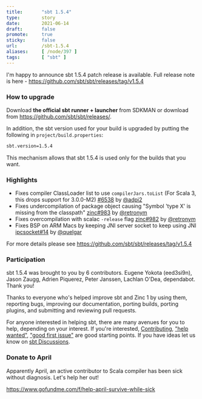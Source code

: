 ```yaml
---
title:       "sbt 1.5.4"
type:        story
date:        2021-06-14
draft:       false
promote:     true
sticky:      false
url:         /sbt-1.5.4
aliases:     [ /node/397 ]
tags:        [ "sbt" ]
---
```


  [@peter-janssen]: https://github.com/peter-janssen
  [@eed3si9n]: https://github.com/eed3si9n
  [@Nirvikalpa108]: https://github.com/Nirvikalpa108
  [@adpi2]: https://github.com/adpi2
  [@eatkins]: https://github.com/eatkins
  [@dwijnand]: https://github.com/dwijnand
  [@retronym]: https://github.com/retronym
  [@quelgar]: https://github.com/quelgar
  [lm380]: https://github.com/sbt/librarymanagement/pull/380
  [zinc982]: https://github.com/sbt/zinc/pull/982
  [zinc983]: https://github.com/sbt/zinc/pull/983
  [ipcsocket14]: https://github.com/sbt/ipcsocket/pull/14
  [6539]: https://github.com/sbt/sbt/pull/6539
  [6538]: https://github.com/sbt/sbt/pull/6538

I'm happy to announce sbt 1.5.4 patch release is available. Full release note is here - https://github.com/sbt/sbt/releases/tag/v1.5.4

### How to upgrade

Download **the official sbt runner + launcher** from SDKMAN or download from <https://github.com/sbt/sbt/releases/>.

In addition, the sbt version used for your build is upgraded by putting the following in `project/build.properties`:

```bash
sbt.version=1.5.4
```

This mechanism allows that sbt 1.5.4 is used only for the builds that you want.

### Highlights

- Fixes compiler ClassLoader list to use `compilerJars.toList` (For Scala 3, this drops support for 3.0.0-M2) [#6538][6538] by [@adpi2][@adpi2]
- Fixes undercompilation of package object causing "Symbol 'type X' is missing from the classpath" [zinc#983][zinc983] by [@retronym][@retronym]
- Fixes overcompilation with scalac `-release` flag [zinc#982][zinc982] by [@retronym][@retronym]
- Fixes BSP on ARM Macs by keeping JNI server socket to keep using JNI [ipcsocket#14][ipcsocket14] by [@quelgar][@quelgar]

For more details please see https://github.com/sbt/sbt/releases/tag/v1.5.4

### Participation

sbt 1.5.4 was brought to you by 6 contributors. Eugene Yokota (eed3si9n), Jason Zaugg, Adrien Piquerez, Peter Janssen, Lachlan O'Dea, dependabot. Thank you!

Thanks to everyone who's helped improve sbt and Zinc 1 by using them, reporting bugs, improving our documentation, porting builds, porting plugins, and submitting and reviewing pull requests.

For anyone interested in helping sbt, there are many avenues for you to help, depending on your interest. If you're interested, [Contributing](https://github.com/sbt/sbt/blob/develop/CONTRIBUTING.md), ["help wanted"](https://github.com/sbt/sbt/issues?q=is%3Aissue+is%3Aopen+label%3A%22help+wanted%22), ["good first issue"](https://github.com/sbt/sbt/issues?q=is%3Aissue+is%3Aopen+label%3A%22good+first+issue%22) are good starting points. If you have ideas let us know on [sbt Discussions](https://github.com/sbt/sbt/discussions).

### Donate to April

Apparently April, an active contributor to Scala compiler has been sick without diagnosis. Let's help her out!

https://www.gofundme.com/f/help-april-survive-while-sick
